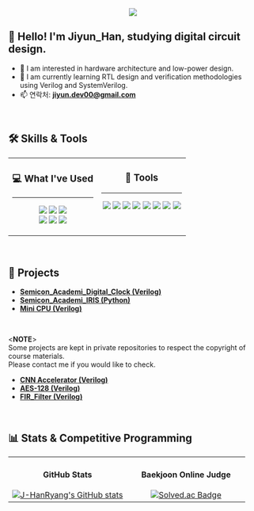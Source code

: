 <div align="center">
  <img src="https://capsule-render.vercel.app/api?type=waving&color=A7D9FC&fontColor=2F4F4F&height=200&section=header&text=Welcome+to+Jiyun's+Github!&fontSize=50"/>
</div>

## 👋 Hello! I'm Jiyun_Han, studying digital circuit design.
- 🔭 I am interested in hardware architecture and low-power design.
- 🌱 I am currently learning RTL design and verification methodologies using Verilog and SystemVerilog.
- 📫 연락처: **jiyun.dev00@gmail.com**

<br>

## 🛠️ Skills & Tools
<table width="100%">
  <tr>
    <td width="50%" valign="top">
      <h3 align="center">💻 What I've Used</h4>
      <hr>
      <p align="center">
        <img src="https://img.shields.io/badge/Verilog_HDL-85498D?style=for-the-badge&logo=verilog&logoColor=white">
        <img src="https://img.shields.io/badge/SystemVerilog-85498D?style=for-the-badge&logo=systemverilog&logoColor=white">
        <img src="https://img.shields.io/badge/VHDL-ADB100?style=for-the-badge&logo=vhdl&logoColor=white">
        <br>
        <img src="https://img.shields.io/badge/Python-3776AB?style=for-the-badge&logo=python&logoColor=white">
        <img src="https://img.shields.io/badge/C-A8B9CC?style=for-the-badge&logo=c&logoColor=white">
        <img src="https://img.shields.io/badge/Arduino-00979D?style=for-the-badge&logo=arduino&logoColor=white">
      </p>
    </td>
    <td width="50%" valign="top">
      <h3 align="center">🔧 Tools</h4>
      <hr>
      <p align="center">
        <img src="https://img.shields.io/badge/Xilinx_Vivado-0078A0?style=for-the-badge&logo=xilinx&logoColor=white">
        <img src="https://img.shields.io/badge/Intel_Quartus-0C3470?style=for-the-badge&logo=intel&logoColor=white">
        <img src="https://img.shields.io/badge/Mentor_Graphics_QuestaSim-993399?style=for-the-badge&logo=siemens&logoColor=white">
        <img src="https://img.shields.io/badge/Cadence_Virtuoso-A00B2D?style=for-the-badge&logo=cadence&logoColor=white">
        <img src="https://img.shields.io/badge/Cadence_Xcelium-A00B2D?style=for-the-badge&logo=cadence&logoColor=white">
        <img src="https://img.shields.io/badge/Visual_Studio_Code-007ACC?style=for-the-badge&logo=visualstudiocode&logoColor=white">
        <img src="https://img.shields.io/badge/Linux-FCC624?style=for-the-badge&logo=linux&logoColor=black">
        <img src="https://img.shields.io/badge/Ubuntu-E95420?style=for-the-badge&logo=ubuntu&logoColor=white">
      </p>
    </td>
  </tr>
</table>

<br>

## 🚀 Projects
- **[Semicon_Academi_Digital_Clock (Verilog)](https://github.com/J-HanRyang/Semicon_Academi/tree/main/FPGA_Digital_Clock%20With%202%20Sensors)**
- **[Semicon_Academi_IRIS (Python)](https://github.com/J-HanRyang/Semicon_Academi/tree/main/Python_Automatical_Project_IRIS)**
- **[Mini CPU (Verilog)](https://github.com/J-HanRyang/Mini_CPU)**

<br>

<**NOTE**> <br>
Some projects are kept in private repositories to respect the copyright of course materials. <br>
Please contact me if you would like to check.
- **[CNN Accelerator (Verilog)](https://github.com/J-HanRyang/CNN_Accelerator)**
- **[AES-128 (Verilog)](https://github.com/J-HanRyang/AES_128)**
- **[FIR_Filter (Verilog)](https://github.com/J-HanRyang/Fir_Filter)**
<br>

## 📊 Stats & Competitive Programming
<table width="100%">
  <tr>
    <td width="50%" valign="top">
      <h4 align="center">GitHub Stats</h4>
      <div style="display: flex; justify-content: center; align-items: center;">
        <a href="https://github.com/J-HanRyang">
          <img src="https://github-readme-stats.vercel.app/api?username=J-HanRyang&show_icons=true&theme=radical&hide_border=true" alt="J-HanRyang's GitHub stats" />
        </a>
      </div>
    </td>
    <td width="50%" valign="top">
      <h4 align="center">Baekjoon Online Judge</h4>
      <div style="display: flex; justify-content: center; align-items: center;">
        <a href="https://solved.ac/eq1023">
          <img src="http://mazassumnida.wtf/api/v2/generate_badge?boj=eq1023" alt="Solved.ac Badge" />
        </a>
      </div>
    </td>
  </tr>
</table>
